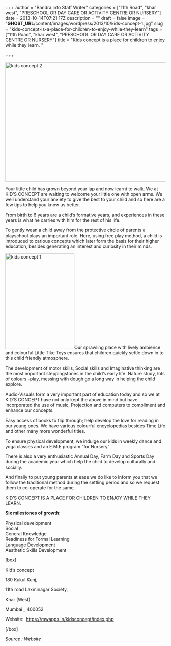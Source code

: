 +++
author = "Bandra info Staff Writer"
categories = ["11th Road", "khar west", "PRESCHOOL OR DAY CARE OR ACTIVITY CENTRE OR NURSERY"]
date = 2013-10-14T07:21:17Z
description = ""
draft = false
image = "__GHOST_URL__/content/images/wordpress/2013/10/kids-concept-1.jpg"
slug = "kids-concept-is-a-place-for-children-to-enjoy-while-they-learn"
tags = ["11th Road", "khar west", "PRESCHOOL OR DAY CARE OR ACTIVITY CENTRE OR NURSERY"]
title = "Kids concept is a place for children to enjoy while they learn. "

+++


<p><a href="https://i0.wp.com/bandra.info/wp-content/uploads/2013/10/kids-concept-2.jpg?ssl=1"><img loading="lazy" class="size-full wp-image-4377 aligncenter" alt="kids concept 2" src="https://i0.wp.com/bandra.info/wp-content/uploads/2013/10/kids-concept-2.jpg?resize=600%2C374&#038;ssl=1" width="600" height="374" srcset="https://i0.wp.com/bandra.info/wp-content/uploads/2013/10/kids-concept-2.jpg?w=600&amp;ssl=1 600w, https://i0.wp.com/bandra.info/wp-content/uploads/2013/10/kids-concept-2.jpg?resize=300%2C187&amp;ssl=1 300w" sizes="(max-width: 600px) 100vw, 600px" data-recalc-dims="1" /></a></p>
<p>Your little child has grown beyond your lap and now learnt to walk. We at KID’S CONCEPT are waiting to welcome your little one with open arms. We well understand your anxiety to give the best to your child and so here are a few tips to help you know us better.</p>
<p>From birth to 6 years are a child’s formative years, and experiences in these years is what he carries with him for the rest of his life.</p>
<p>To gently wean a child away from the protective circle of parents a playschool plays an important role. Here, using free play method, a child is introduced to carious concepts which later form the basis for their higher education, besides generating an interest and curiosity in their minds.</p>
<p><a href="https://i1.wp.com/bandra.info/wp-content/uploads/2013/10/kids-concept-1.jpg?ssl=1"><img loading="lazy" class="size-medium wp-image-4378 alignright" alt="kids concept 1" src="https://i1.wp.com/bandra.info/wp-content/uploads/2013/10/kids-concept-1.jpg?resize=217%2C300&#038;ssl=1" width="217" height="300" srcset="https://i1.wp.com/bandra.info/wp-content/uploads/2013/10/kids-concept-1.jpg?resize=217%2C300&amp;ssl=1 217w, https://i1.wp.com/bandra.info/wp-content/uploads/2013/10/kids-concept-1.jpg?w=402&amp;ssl=1 402w" sizes="(max-width: 217px) 100vw, 217px" data-recalc-dims="1" /></a>Our sprawling place with lively ambience and colourful Little Tike Toys ensures that children quickly settle down in to this child friendly atmosphere.</p>
<p>The development of motor skills, Social skills and Imaginative thinking are the most important steppingstones in the child’s early life. Nature study, lots of colours –play, messing with dough go a long way in helping the child explore.</p>
<p>Audio-Visuals form a very important part of education today and so we at KID’S CONCEPT have not only kept the above in mind but have incorporated the use of music, Projection and computers to compliment and enhance our concepts.</p>
<p>Easy access of books to flip through; help develop the love for reading in our young ones. We have various colourful encyclopedias besides Time Life and other many more wonderful titles.</p>
<p>To ensure physical development, we indulge our kids in weekly dance and yoga classes and an E.M.E program “for Nursery”</p>
<p>There is also a very enthusiastic Annual Day, Farm Day and Sports Day during the academic year which help the child to develop culturally and socially.</p>
<p>And finally to put young parents at ease we do like to inform you that we follow the traditional method during the settling period and so we request them to co-operate for the same.</p>
<p>KID’S CONCEPT IS A PLACE FOR CHILDREN TO ENJOY WHILE THEY LEARN.</p>
<p><b>Six milestones of growth:</b></p>
<p>Physical development<br />
Social<br />
General Knowledge<br />
Readiness for Formal Learning<br />
Language Development<br />
Aesthetic Skills Development</p>
<p>[box]</p>
<p>Kid&#8217;s concept</p>
<p>180 Kukul Kunj,</p>
<p>11th road Laxminagar Society,</p>
<p>Khar (West)</p>
<p>Mumbai _ 400052</p>
<p>Website:  <a href="https://mwapps.in/kidsconcept/index.php" target="_blank">https://mwapps.in/kidsconcept/index.php</a></p>
<p>[/box]</p>
<p><em>Source : Website</em></p>



